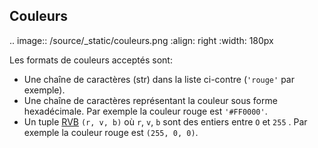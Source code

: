 ## Couleurs

.. image:: /source/_static/couleurs.png
  :align: right
  :width: 180px

Les formats de couleurs acceptés sont:
- Une chaîne de caractères (str) dans la liste ci-contre (`'rouge'` par exemple).
- Une chaîne de caractères représentant la couleur sous forme hexadécimale. Par exemple la couleur rouge est `'#FF0000'`.
- Un tuple [RVB](https://fr.wikipedia.org/wiki/Rouge_vert_bleu) `(r, v, b)` où `r`, `v`, `b` sont des entiers entre `O` et `255` . Par exemple la couleur rouge est `(255, 0, 0)`.
